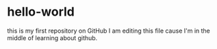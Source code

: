 # hello-world
this is my first repository on GitHub
I am editing this file cause I'm in the middle of learning about github.
